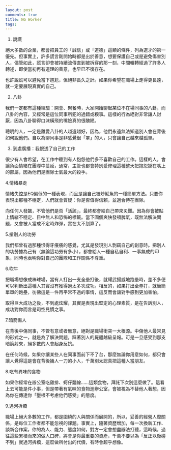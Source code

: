 ```yaml
---
layout: post
comments: true
title: NG Worker
tags: 
---
```

1. 說謊

絕大多數的企業，都會把員工的「誠信」或「道德」這類的條件，列為選才的第一優先。但事實上，許多謊言剛開始時都是出於善意，想要保護自己或是避免傷害別人，儘管如此，謊言卻會被持續流傳直到被拆穿的那一刻，中間輾轉經過了許多人轉述，即使當初再有道理的善意，也早已不復存在。

也許說謊可以避免當下尷尬，但絕非長久之計。如果你希望在職場上走得更長遠，就一定要展現真實的自己。

2. 八卦

我們一定都有這種經驗：開會、聚餐時，大家開始聊起某位不在場同事的八卦，而八卦的內容，又經常是這位同事所犯的過錯或糗事。這樣的行為絕對非常讓人討厭，因為八卦聊得口沫橫飛的嘴臉真的很醜陋。

聰明的人，一定是離愛八卦的人越遠越好，因為，他們永遠無法知道別人會在背後如何說他們。自以為聊同事是非感覺很「罩」的人，只會讓自己越來越孤單。

3. 到處廣播：我恨透了自己的工作

很少有人會希望，在工作中聽到有人抱怨他們多不喜歡自己的工作。這樣的人，會讓負面情緒在團隊中蔓延，通常，主管也都會特別愛修理這種整天把抱怨掛在嘴上的部屬，因為他們是團隊士氣最大的殺手。

4.情緒暴走

情緒失控是EQ偏低的一種表現，而且是讓自己被炒魷魚的一種簡單方法。只要你表現出那種不穩定，人們就會質疑：你是否值得信賴，並適合待在團隊。

向任何人發飆，不管他們是否「活該」，最終都會給自己帶來災難。因為你會被貼上情緒不穩定、目中無人和恐怖的標籤。當下圖個爽快發頓脾氣，既無法解決問題，又會被人當成不定時炸彈，實在太不划算了。

5.搶別人的功勞

我們都曾有過那種恨得牙癢癢的感覺，尤其是發現別人剽竊自己的創意時。把別人的功勞據為己有（無論這功勞有多小），都會給人一種自私自利、一事無成的印象，同時也表明你對自己的團隊和工作關係不尊重。

6.吹牛

把職場想像成棒球場，當有人打出一支全壘打後，就耀武揚威地跑壘時，差不多便可以判斷出這種人其實沒有獲得過太多次成功。相反的，如果打出全壘打，就簡簡單單的跑壘，彷彿這是一件再平常不過的事情，這反而會讓對手感到更加害怕。

取得巨大成功之後，不到處炫耀，其實是表現出堅定的心理素質，是在告訴別人，成功對你而言是司空見慣之事。

7.暗箭傷人

在背後中傷同事，不管有意或者無意，絕對是職場衝突一大根源。中傷他人最常見的形式之一，就是為了解決問題，踩著別人的屍體越級呈報。可是一旦感受到那支暗箭射來，絕多數的人會起身反抗。

在任何時候，如果你讓某些人在同事面前下不了台，那麼無論你用意如何，都只會讓人覺得這是會在背後捅人一刀的小人，千萬別太認真把這種人當朋友。

8.吃有異味的食物

如果你經常在辦公室吃雞排、蚵仔麵線……這類食物，拜託下次別這麼做了。這看上去可能是件小事，但是帶著有氣味的食物進辦公室，會被視為不替他人著想，因為你在傳達你「壓根不考慮他們感受」的態度。

9.過河拆橋

職場上絕大多數的工作，都是圍繞的人與關係而展開的，所以，妥善的經營人際關係，是每位工作者都不能忽視的課題。事實上，隨著資歷增加，每一次換新工作、談新合作案，你的為人、能力、態度如何，對方一定會想盡辦法打聽，這時候，過往這些累積而來的做人口碑，將會是你最重要的資產，千萬不要以為「反正以後碰不到」就過河拆橋，這麼做所付出的代價，有時會超乎想像。


